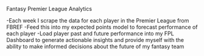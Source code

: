 Fantasy Premier League Analytics

-Each week I scrape the data for each player in the Premier League from FBREF
-Feed this into my expected points model to forecast performance of each player
-Load player past and future performance into my FPL Dashboard to generate actionable insights and provide myself with the ability to make informed decisions about the future of my fantasy team
